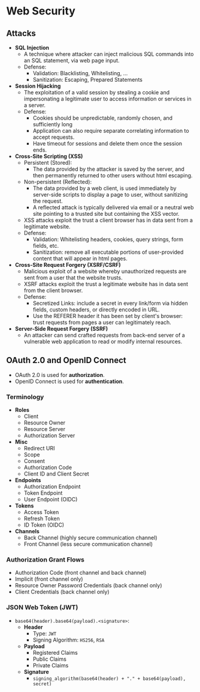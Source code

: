# Web Security

## Attacks

  - **SQL Injection**
    - A technique where attacker can inject malicious SQL commands into an SQL statement, via web page input.
    - Defense:
      - Validation: Blacklisting, Whitelisting, ...
      - Sanitization: Escaping, Prepared Statements
  - **Session Hijacking**
    - The exploitation of a valid session by stealing a cookie and impersonating a  legitimate user to access information or services in a server.
    - Defense:
      - Cookies should be unpredictable, randomly chosen, and sufficiently long
      - Application can also require separate correlating information to accept requests.
      - Have timeout for sessions and delete them once the session ends.
  - **Cross-Site Scripting (XSS)**
    - Persistent (Stored):
      - The data provided by the attacker is saved by the server, and then permanently returned to other users without html escaping.
    - Non-persistent (Reflected):
      - The data provided by a web client, is used immediately by server-side scripts to display a page to user, without sanitizing the request.
      - A reflected attack is typically delivered via email or a neutral web site pointing to a trusted site but containing the XSS vector.
    - XSS attacks exploit the trust a client browser has in data sent from a legitimate website.
    - Defense:
      - Validation: Whitelisting headers, cookies, query strings, form fields, etc.
      - Sanitization: remove all executable portions of user-provided content that will appear in html pages.
  - **Cross-Site Request Forgery (XSRF/CSRF)**
    - Malicious exploit of a website whereby unauthorized requests are sent from a user that the website trusts.
    - XSRF attacks exploit the trust a legitimate website has in data sent from the client browser.
    - Defense:
      - Secretized Links: include a secret in every link/form via hidden fields, custom headers, or directly encoded in URL.
      - Use the REFERER header it has been set by client's browser: trust requests from pages a user can legitimately reach.
  - **Server-Side Request Forgery (SSRF)**
    - An attacker can send crafted requests from back-end server of a vulnerable web application to read or modify internal resources.


## OAuth 2.0 and OpenID Connect

  - OAuth 2.0 is used for **authorization**.
  - OpenID Connect is used for **authentication**.

### Terminology

  - **Roles**
    - Client
    - Resource Owner
    - Resource Server
    - Authorization Server
  - **Misc**
    - Redirect URI
    - Scope
    - Consent
    - Authorization Code
    - Client ID and Client Secret
  - **Endpoints**
    - Authorization Endpoint
    - Token Endpoint
    - User Endpoint (OIDC)
  - **Tokens**
    - Access Token
    - Refresh Token
    - ID Token (OIDC)
  - **Channels**
    - Back Channel (highly secure communication channel)
    - Front Channel (less secure communication channel)

### Authorization Grant Flows

  - Authorization Code (front channel and back channel)
  - Implicit (front channel only)
  - Resource Owner Password Credentials (back channel only)
  - Client Credentials (back channel only)

### JSON Web Token (JWT)

  - `base64(header).base64(payload).<signature>`:
    - **Header**
      - Type: `JWT`
      - Signing Algorithm: `HS256`, `RSA`
    - **Payload**
      - Registered Claims
      - Public Claims
      - Private Claims
    - **Signature**
      - `signing_algorithm(base64(header) + "." + base64(payload), secret)`

